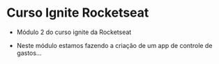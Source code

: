 # Curso Ignite Rocketseat

- Módulo 2 do curso ignite da Rocketseat

- Neste módulo estamos fazendo a criação de um app de controle de gastos...

